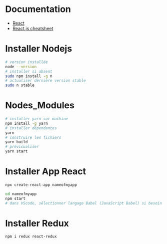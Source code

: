 # Documentation
- [React](https://create-react-app.dev/docs/getting-started/)
- [React.js cheatsheet](https://devhints.io/react)

# Installer Nodejs
```bash
# version installée
node --version
# installer si absent
sudo npm install -g n
# actualiser dernière version stable
sudo n stable
```

# Nodes_Modules
```bash
# installer yarn sur machine
npm install -g yarn
# installer dépendances
yarn
# construire les fichiers
yarn build
# prévisualiser
yarn start
```

# Installer App React
```bash
npx create-react-app nameofmyapp

cd nameofmyapp
npm start
# dans VScode, sélectionner langage Babel (JavaScript Babel) si besoin du code couleur
```

# Installer Redux
```bash
npm i redux react-redux
```

